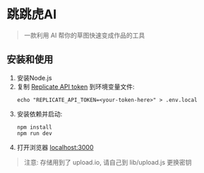 # 跳跳虎AI
> 一款利用 AI 帮你的草图快速变成作品的工具

[](c1.png)

## 安装和使用

1. 安装Node.js
1. 复制 [Replicate API token](https://replicate.com/account?utm_source=project&utm_campaign=scribblediffusion) 到环境变量文件:
   ```
   echo "REPLICATE_API_TOKEN=<your-token-here>" > .env.local
   ```
1. 安装依赖并启动:
   ```
   npm install
   npm run dev
   ```
1. 打开浏览器 [localhost:3000](http://localhost:3000) 

> 注意: 存储用到了 upload.io, 请自己到 lib/upload.js 更换密钥
